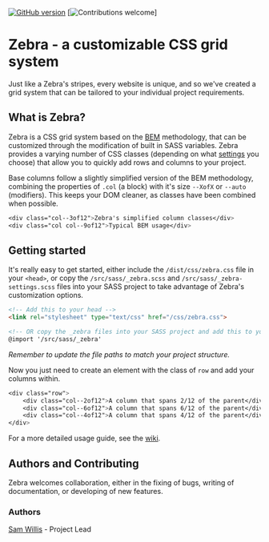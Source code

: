 [![GitHub version](https://badge.fury.io/gh/swillis93%2Fzebra.svg)](https://github.com/swillis93/zebra/releases)
[![Contributions welcome](https://img.shields.io/badge/contributions-welcome-blue.svg)]

# Zebra - a customizable CSS grid system
Just like a Zebra's stripes, every website is unique, and so we've created a grid system that can be tailored to your individual project requirements.



## What is Zebra?
Zebra is a CSS grid system based on the [BEM][bem] methodology, that can be customized through the modification of built in SASS variables. Zebra provides a varying number of CSS classes (depending on what [settings][settings] you choose) that allow you to quickly add rows and columns to your project.

Base columns follow a slightly simplified version of the BEM methodology, combining the properties of `.col` (a block) with it's size `--XofX` or `--auto` (modifiers). This keeps your DOM cleaner, as classes have been combined when possible.

```css
<div class="col--3of12">Zebra's simplified column classes</div>
<div class="col col--9of12">Typical BEM usage</div>
```



## Getting started
It's really easy to get started, either include the `/dist/css/zebra.css` file in your `<head>`, or copy the `/src/sass/_zebra.scss` and `/src/sass/_zebra-settings.scss` files into your SASS project to take advantage of Zebra's customization options.
```html
<!-- Add this to your head -->
<link rel="stylesheet" type="text/css" href="/css/zebra.css">

<!-- OR copy the _zebra files into your SASS project and add this to your site.scss -->
@import '/src/sass/_zebra'
```
*Remember to update the file paths to match your project structure.*

Now you just need to create an element with the class of `row` and add your columns within.
```css
<div class="row">
	<div class="col--2of12">A column that spans 2/12 of the parent</div>
	<div class="col--6of12">A column that spans 6/12 of the parent</div>
	<div class="col--4of12">A column that spans 4/12 of the parent</div>
</div>
```

For a more detailed usage guide, see the [wiki][wiki].



## Authors and Contributing
Zebra welcomes collaboration, either in the fixing of bugs, writing of documentation, or developing of new features.

### Authors
[Sam Willis][swillis] - Project Lead



[bem]: http://getbem.com/introduction
[settings]: https://github.com/swillis93/zebra/wiki/Settings
[swillis]: http://swillis.co.uk
[wiki]: https://github.com/swillis93/zebra/wiki

